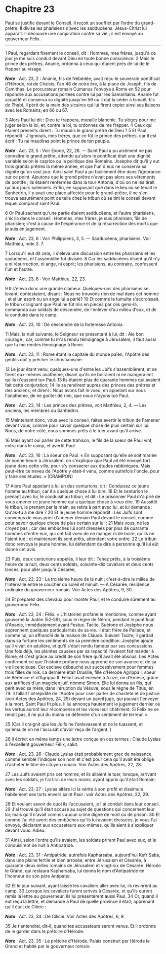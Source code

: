# Chapitre 23

Paul se justifie devant le Conseil.
Il reçoit un soufflet par l’ordre du grand-prêtre.
Il divise les pharisiens d’avec les sadducéens.
Jésus-Christ lui apparaît.
Il découvre une conjuration contre sa vie ; il est envoyé au gouverneur Félix.

***

1 Paul, regardant fixement le conseil, dit : Hommes, mes frères, jusqu'à ce jour je me suis conduit devant Dieu en toute bonne conscience. 2 Mais le prince des prêtres, Ananie, ordonna à ceux qui étaient près de lui de le frapper au visage.

***Note*** :  Act. 23, 2 : Ananie, fils de Nébédée, avait reçu le souverain pontificat d'Hérode, roi de Chalcis, l'an 48 de notre ère, à la place de Joseph, fils de Camithas. Le procurateur romain Cumanus l'envoya à Rome en 52 pour répondre aux accusations portées contre lui par les Samaritains. Ananie fut acquitté et conserva sa dignité jusqu'en 59 où il dut la céder à Ismaël, fils de Phabi. Il périt de la main des sicaires qui lui firent expier ainsi ses liaisons avec les Romains, en 66 ou 67.

3 Alors Paul lui dit : Dieu te frappera, muraille blanchie. Tu sièges pour me juger selon la loi, et, contre la loi, tu ordonnes de me frapper. 4 Ceux qui étaient présents dirent : Tu maudis le grand prêtre de Dieu ? 5 Et Paul répondit : J'ignorais, mes frères, que ce fût le prince des prêtres, car il est écrit : Tu ne maudiras point le prince de ton peuple.

***Note*** :  Act. 23, 5 : Voir Exode, 22, 28. ― Saint Paul a pu aisément ne pas connaître le grand prêtre, attendu qu'alors le pontificat était une dignité variable selon le caprice ou la politique des Romains. Josèphe dit qu'il y eut trois grands prêtres la même année, et que l'un d'eux ne conserva sa dignité qu'un seul jour. Ainsi saint Paul a pu facilement être dans l'ignorance sur ce point. Ajoutons que le grand prêtre n'avait pas alors ses vêtements de pontife ; ils étaient renfermés dans la tour Antonia, d'où on ne les tirait qu'aux jours solennels. Enfin, en supposant que dans le lieu où se tenait le Sanhédrin, il y avait une place affectée pour le grand-prêtre, il ne s'en trouva assurément point de telle chez le tribun où se tint le conseil devant lequel comparut saint Paul.


6 Or Paul sachant qu'une partie étaient sadducéens, et l'autre pharisiens, s'écria dans le conseil : Hommes, mes frères, je suis pharisien, fils de pharisien; c'est à cause de l'espérance et de la résurrection des morts que je suis en jugement.

***Note*** :  Act. 23, 6 : Voir Philippiens, 3, 5. ― Sadducéens, pharisiens. Voir Matthieu, note 3. 7.

7 Lorsqu'il eut dit cela, il s'éleva une discussion entre les pharisiens et les saducéens, et l'assemblée fut divisée. 8 Car les sadducéens disent qu'il n'y a ni résurrection, ni ange, ni esprit; les pharisiens, au contraire, confessent l'un et l'autre.

***Note*** :  Act. 23, 8 : Voir Matthieu, 22, 23.

9 Il s'éleva donc une grande clameur. Quelques-uns des pharisiens se levant, contestaient, disant : Nous ne trouvons rien de mal dans cet homme ; et si un esprit ou un ange lui a parlé? 10 Et comme le tumulte s'accroissait, le tribun craignant que Paul ne fût mis en pièces par ces gens-là, commanda aux soldats de descendre, de l'enlever d'au milieu d'eux, et de le conduire dans le camp.

***Note*** :  Act. 23, 10 : De descendre de la forteresse Antonia.


11 Mais, la nuit suivante, le Seigneur se présentant à lui, dit : Aie bon courage ; car, comme tu m'as rendu témoignage à Jérusalem, il faut aussi que tu me rendes témoignage à Rome.

***Note*** :  Act. 23, 11 : Rome étant la capitale du monde païen, l'Apôtre des gentils doit y prêcher le christianisme.


12 Le jour étant venu, quelques-uns d'entre les Juifs s'assemblèrent, et se firent eux-mêmes anathème, disant qu'ils ne boiraient ni ne mangeraient qu'ils n'eussent tu« Paul. 13 Ils étaient plus de quarante hommes qui avaient fait cette conjuration; 14 Ils se rendirent auprès des princes des prêtres et des anciens, et dirent : Nous avons fait le voeu, en appelant sur nous l'anathème, de ne goûter de rien, que nous n'ayons tué Paul.

***Note*** :  Act. 23, 14 : Les princes des prêtres, voit Matthieu, 2, 4. ― Les anciens, les membres du Sanhédrin.

15 Maintenant donc, vous avec le conseil, faites avertir le tribun de l'amener devant vous, comme pour savoir quelque chose de plus certain sur lui. Nous, de notre côté, nous sommes prêts à le tuer avant qu'il arrive.


16 Mais ayant ouï parler de cette trahison, le fils de la soeur de Paul vint, entra dans le camp, et avertit Paul.

***Note*** :  Act. 23, 16 : La soeur de Paul. « En supposant qu'elle se soit mariée de bonne heure à Jérusalem, on s'explique que Paul ait été envoyé fort jeune dans cette ville, pour s'y consacrer aux études rabbiniques. Mais peut-être ce neveu de l'Apôtre y était-il venu, comme autrefois l'oncle, pour y faire ses études. » (CRAMPON)

17 Alors Paul appelant à lui un des centurions, dit : Conduisez ce jeune homme au tribun, car il a quelque chose à lui dire. 18 Et le centurion le prenant avec lui, le conduisit au tribun, et dit : Le prisonnier Paul m'a prié de vous amener ce jeune homme qui a quelque chose à vous dire. 19 Aussitôt le tribun, le prenant par la main, se retira à part avec lui, et lui demanda : Qu'as-tu à me dire ? 20 Et le jeune homme répondit : Les Juifs sont convenus de vous prier d'amener demain Paul devant le conseil, comme pour savoir quelque chose de plus certain sur lui ; 21 Mais vous, ne les croyez pas ; car des embûches lui sont dressées par plus de quarante hommes d'entre eux, qui ont fait voeu de ne manger ni de boire, qu'ils ne l'aient tué ; et maintenant ils sont prêts, attendant votre ordre. 22 Le tribun donc renvoya le jeune homme, lui défendant de dire à personne qu'il lui eût donné cet avis.


23 Puis, deux centurions appelés, il leur dit : Tenez prêts, à la troisième heure de la nuit, deux cents soldats, soixante-dix cavaliers et deux cents lances, pour aller jusqu'à Césarée,

***Note*** :  Act. 23, 23 : La troisième heure de la nuit ; c'est-à-dire le milieu de l'intervalle entre le coucher du soleil et minuit. ― A Césarée, résidence ordinaire du gouverneur romain. Voir Actes des Apôtres, 9, 30.

24 Et préparez des chevaux pour monter Paul, et le conduire sûrement au gouverneur Félix.

***Note*** :  Act. 23, 24 : Félix. « L'historien profane le mentionne, comme ayant gouverné la Judée (52-59), sous le règne de Néron, pendant le pontificat d'Ananie, immédiatement avant Festus. Tacite, Suétone et Josèphe nous apprennent quelques particularités de sa vie. Il était frère de Pallade, et comme lui, un affranchi de la maison de Claude. Suivant Tacite, il gardait dans sa fortune les sentiments de sa première condition. Josèphe ajoute qu'il vivait en adultère, et qu'il s'était rendu fameux par ses concussions. Une fois déjà, les plaintes causées par sa rapacité l'avaient fait mander à Rome, et c'est grâce au crédit de son frère qu'il avait été absous. Les Actes confirment ce que l'histoire profane nous apprend de son avarice et de sa vie licencieuse. Cet esclave débauché eut successivement pour femmes trois filles de rois. La dernière était Drusille, fille d'Hérode Agrippa I, soeur de Bérénice et d'Agrippa II. Félix l'avait enlevée à Azize, roi d'Emèse, grâce aux artifices d'un magicien juif, nommé Simon.
Elle lui donna un fils, qui périt avec sa mère, dans l'éruption du Vésuve, sous le règne de Titus, en 79. Il fallait l'intrépidité de l'Apôtre pour oser parler de chasteté et de justice (voir Actes des Apôtres, 24, 25) devant un pareil juge, qui pouvait l'envoyer à la mort. Saint Paul fit plus. Il lui annonça hautement le jugement dernier où les vertus auront leur récompense et les vices leur châtiment. Si Félix ne se rendit pas, il ne put du moins se défendre d'un sentiment de terreur. »

25 (Car il craignit que les Juifs ne l'enlevassent et ne le tuassent, et qu'ensuite on ne l'accusât d'avoir reçu de l'argent. )


26 Il écrivit en même temps une lettre conçue en ces termes : Claude Lysias à l'excellent gouverneur Félix, salut.

***Note*** :  Act. 23, 26 : Claude Lysias était probablement grec de naissance, comme semble l'indiquer son nom et c'est pour cela qu'il avait été obligé d'acheter le titre de citoyen romain. Voir Actes des Apôtres, 22, 28.

27 Les Juifs avaient pris cet homme, et ils allaient le tuer, lorsque, arrivant avec les soldats, je l'ai tirai de leurs mains, ayant appris qu'il était Romain;

***Note*** :  Act. 23, 27 : Lysias altère ici la vérité à son profit et dissimule habilement ses torts envers saint Paul : voir Actes des Apôtres, 22, 29.

28 Et voulant savoir de quoi ils l'accusaient, je l'ai conduit dans leur conseil. 29 J'ai trouvé qu'il était accusé au sujet de questions qui concernent leur loi; mais qu'il n'avait commis aucun crime digne de mort ou de prison. 30 Et comme j'ai été averti des embûches qu'ils lui avaient dressées, je vous l'ai envoyé, déclarant aux accusateurs eux-mêmes, qu'ils aient à s'expliquer devant vous. Adieu.


31 Ainsi, selon l'ordre qu'ils avaient, les soldats prirent Paul avec eux, et le conduisirent de nuit à Antipatride.

***Note*** :  Act. 23, 31 : Antipatride, autrefois Kapharsaba, aujourd'hui Kefr Saba, dans une plaine fertile et bien arrosée, entre Jérusalem et Césarée, à quarante-deux milles romains de Jérusalem et vingt-six de Césarée. Hérode le Grand, qui restaura Kapharsaba, lui donna le nom d'Antipatride en l'honneur de son père Antipater.

32 Et le jour suivant, ayant laissé les cavaliers aller avec lui, ils revinrent au camp. 33 Lorsque les cavaliers furent arrivés à Césarée, et qu'ils eurent remis la lettre au gouverneur, ils lui présentèrent aussi Paul. 34 Or, quand il eut reçu la lettre, et demandé à Paul de quelle province il était; apprenant qu'il était de Cilicie :

***Note*** :  Act. 23, 34 : De Cilicie. Voir Actes des Apôtres, 6, 9.

35 Je t'entendrai, dit-il, quand tes accusateurs seront venus. Et il ordonna de le garder dans le prétoire d'Hérode.

***Note*** :  Act. 23, 35 : Le prétoire d'Hérode. Palais construit par Hérode le Grand et habité par le gouverneur romain.

